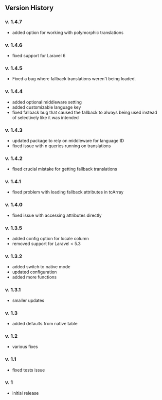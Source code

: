 ## Version History

### v. 1.4.7

- added option for working with polymorphic translations

### v. 1.4.6

- fixed support for Laravel 6

### v. 1.4.5 

- Fixed a bug where fallback translations weren't being loaded.

### v. 1.4.4

- added optional middleware setting
- added customizable language key
- fixed fallback bug that caused the fallback to always being used instead of
  selectively like it was intended

### v. 1.4.3

- updated package to rely on middleware for language ID
- fixed issue with n queries running on translations

### v. 1.4.2

- fixed crucial mistake for getting fallback translations

### v. 1.4.1

- fixed problem with loading fallback attributes in toArray

### v. 1.4.0

- fixed issue with accessing attributes directly

### v. 1.3.5

- added config option for locale column
- removed support for Laravel < 5.3

### v. 1.3.2

- added switch to native mode
- updated configuration
- added more functions

### v. 1.3.1

- smaller updates

### v. 1.3

- added defaults from native table

### v. 1.2

- various fixes

### v. 1.1

- fixed tests issue

### v. 1

- initial release

